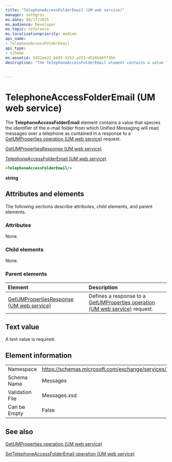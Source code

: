 ```yaml
---
title: "TelephoneAccessFolderEmail (UM web service)"
manager: sethgros
ms.date: 09/17/2015
ms.audience: Developer
ms.topic: reference
ms.localizationpriority: medium
api_name:
- TelephoneAccessFolderEmail
api_type:
- schema
ms.assetid: 5d32ae22-bb9f-4352-a251-d516b66ff35b
description: "The TelephoneAccessFolderEmail element contains a value that species the identifier of the e-mail folder from which Unified Messaging will read messages over a telephone as contained in a response to a GetUMProperties operation (UM web service) request."
 
 
---
```


# TelephoneAccessFolderEmail (UM web service)

The **TelephoneAccessFolderEmail** element contains a value that species the identifier of the e-mail folder from which Unified Messaging will read messages over a telephone as contained in a response to a [GetUMProperties operation (UM web service)](getumproperties-operation-um-web-service.md) request. 
  
[GetUMPropertiesResponse (UM web service)](getumpropertiesresponse-um-web-service.md)
  
[TelephoneAccessFolderEmail (UM web service)](telephoneaccessfolderemail-um-web-service.md)
  
```xml
<TelephoneAccessFolderEmail/>
```

 **string**
## Attributes and elements

The following sections describe attributes, child elements, and parent elements.
  
### Attributes

None.
  
### Child elements

None.
  
### Parent elements

|**Element**|**Description**|
|:-----|:-----|
|[GetUMPropertiesResponse (UM web service)](getumpropertiesresponse-um-web-service.md) <br/> |Defines a response to a [GetUMProperties operation (UM web service)](getumproperties-operation-um-web-service.md) request.  <br/> |
   
## Text value

A text value is required.
  
## Element information

|||
|:-----|:-----|
|Namespace  <br/> |https://schemas.microsoft.com/exchange/services/2006/messages  <br/> |
|Schema Name  <br/> |Messages  <br/> |
|Validation File  <br/> |Messages.xsd  <br/> |
|Can be Empty  <br/> |False  <br/> |
   
## See also



[GetUMProperties operation (UM web service)](getumproperties-operation-um-web-service.md)
  
[SetTelephoneAccessFolderEmail operation (UM web service)](settelephoneaccessfolderemail-operation-um-web-service.md)

